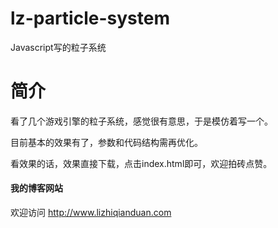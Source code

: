 # lz-particle-system
Javascript写的粒子系统

# 简介
看了几个游戏引擎的粒子系统，感觉很有意思，于是模仿着写一个。

目前基本的效果有了，参数和代码结构需再优化。

看效果的话，效果直接下载，点击index.html即可，欢迎拍砖点赞。

#### 我的博客网站
欢迎访问 http://www.lizhiqianduan.com
